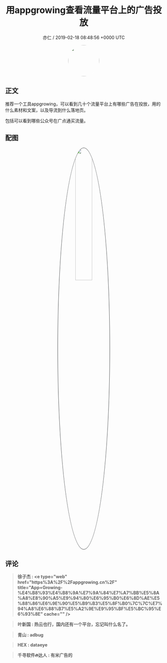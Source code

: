 <h1 align="center">用appgrowing查看流量平台上的广告投放</h1>
<p align="center">
    <a>亦仁 / 2019-02-18 08:48:56 &#43;0000 UTC</a>
</p>

<div align="center">
    <img src="https://images.zsxq.com/Fn3NQqCN8nuGF86yZPXSbEsl0mb3?e=1590940799&amp;token=kIxbL07-8jAj8w1n4s9zv64FuZZNEATmlU_Vm6zD:pfbNc8W3hS0oYG_hyXXh_rHMHuc=" width="100" height="100" style="border:1px solid;border-radius:50%; color:#ffffff"/>
</div>

## 正文

<div>
推荐一个工具appgrowing，可以看到几十个流量平台上有哪些广告在投放，用的什么素材和文案，以及导流到什么落地页。

包括可以看到哪些公众号在广点通买流量。
</div>

## 配图
<div class="image" align="center">

<img src="https://images.zsxq.com/FsT8S-WiIUB9ODeuO31QKj8c6dVG?imageMogr2/auto-orient/thumbnail/800x/format/jpg/blur/1x0/quality/75&amp;e=1590940799&amp;token=kIxbL07-8jAj8w1n4s9zv64FuZZNEATmlU_Vm6zD:DqaZYPz3i5Ltqwpq01m_9CoHnII=" width="33%" height="33%" style="border:1px solid;border-radius:50%; color:#3c3f41"/>

</div>

## 评论

<div align="left">
<div>

<blockquote >
<span> <strong>徐子杰 : &lt;e type=&#34;web&#34; href=&#34;https%3A%2F%2Fappgrowing.cn%2F&#34; title=&#34;App&#43;Growing-%E4%B8%93%E4%B8%9A%E7%9A%84%E7%A7%BB%E5%8A%A8%E8%90%A5%E9%94%80%E6%95%B0%E6%8D%AE%E5%88%86%E6%9E%90%E5%B9%B3%E5%8F%B0%7C%7C%E7%94%A8%E6%88%B7%E5%A2%9E%E9%95%BF%E5%BC%95%E6%93%8E&#34; cache=&#34;&#34; /&gt; </strong></span>
</blockquote>

<blockquote >
<span> <strong>叶新国 : 热云也行，国内还有一个平台，忘记叫什么名了。 </strong></span>
</blockquote>

<blockquote >
<span> <strong>青山 : adbug </strong></span>
</blockquote>

<blockquote >
<span> <strong>HEX : dataeye </strong></span>
</blockquote>

<blockquote >
<span> <strong>千寻软件🔥达人 : 有米广告的 </strong></span>
</blockquote>

</div>
</div>